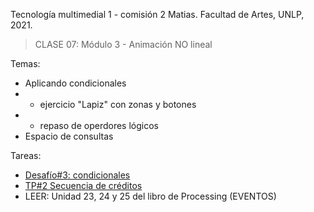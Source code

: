 Tecnología multimedial 1 - comisión 2 Matias. Facultad de Artes, UNLP, 2021.

> CLASE 07: Módulo 3 - Animación NO lineal

Temas:
- Aplicando condicionales
- - ejercicio "Lapiz" con zonas y botones
- - repaso de operdores lógicos
- Espacio de consultas

Tareas:
- [Desafío#3: condicionales](http://www.colaboratorio3.org/mod/forum/discuss.php?d=587)
- [TP#2 Secuencia de créditos](http://www.colaboratorio3.org/mod/assign/view.php?id=388)
- LEER: Unidad 23, 24 y 25  del libro de Processing (EVENTOS)
